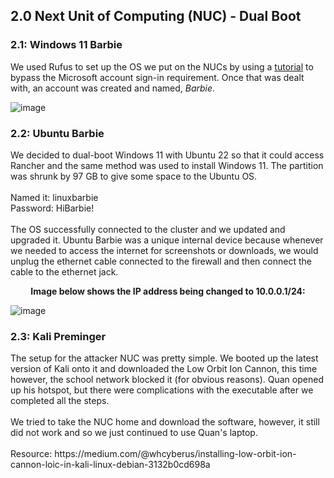 <h2>2.0 Next Unit of Computing (NUC) - Dual Boot</h2>

<h3>2.1: Windows 11 Barbie</h3>

We used Rufus to set up the OS we put on the NUCs by using a [tutorial](https://www.tomshardware.com/how-to/install-windows-11-without-microsoft-account) to bypass the Microsoft account sign-in requirement. Once that was dealt with, an account was created and named, *Barbie*.

![image](https://github.com/itsvivianmill/Raspberry-Pi-Cluster/assets/116047994/1e3ef790-8724-45b6-a5de-e59ba7dab42c)

<h3>2.2: Ubuntu Barbie</h3>
We decided to dual-boot Windows 11 with Ubuntu 22 so that it could access Rancher and the same method was used to install Windows 11. The partition was shrunk by 97 GB to give some space to the Ubuntu OS. 
<br>
<br>
Named it: linuxbarbie
<br>
Password: HiBarbie!
<br>
<br>
The OS successfully connected to the cluster and we updated and upgraded it.
Ubuntu Barbie was a unique internal device because whenever we needed to access the internet for screenshots or downloads, we would unplug the ethernet cable connected to the firewall and then connect the cable to the ethernet jack. 

**<p align="center">Image below shows the IP address being changed to 10.0.0.1/24:</p>**

![image](https://github.com/itsvivianmill/Raspberry-Pi-Cluster/assets/116047994/26dfed8a-c39b-4c51-b8f3-e844a9a26da3)

<h3>2.3: Kali Preminger</h3>
The setup for the attacker NUC was pretty simple. We booted up the latest version of Kali onto it and downloaded the Low Orbit Ion Cannon, this time however, the school network blocked it (for obvious reasons). Quan opened up his hotspot, but there were complications with the executable after we completed all the steps. 
<br>
<br>
We tried to take the NUC home and download the software, however, it still did not work and so we just continued to use Quan's laptop.
<br>
<br>
Resource: https://medium.com/@whcyberus/installing-low-orbit-ion-cannon-loic-in-kali-linux-debian-3132b0cd698a
